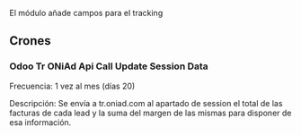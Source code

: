 El módulo añade campos para el tracking

 
## Crones

### Odoo Tr ONiAd Api Call Update Session Data 
Frecuencia: 1 vez al mes (días 20)

Descripción: Se envía a tr.oniad.com al apartado de session el total de las facturas de cada lead y la suma del margen de las mismas para disponer de esa información.
